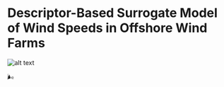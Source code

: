 # Descriptor-Based Surrogate Model of Wind Speeds in Offshore Wind Farms

![alt text](https://creazilla-store.fra1.digitaloceanspaces.com/cliparts/1631825/wind-turbine-clipart-xl.png)

🌬️ 
